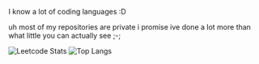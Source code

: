 I know a lot of coding languages :D

uh most of my repositories are private i promise ive done a lot more than what little you can actually see ;-;

![Leetcode Stats](https://leetcard.superkitty1549.cool/superkitty1549)
![Top Langs](https://github-readme-stats.vercel.app/api/top-langs/?username=superkitty1549&layout=compact)
